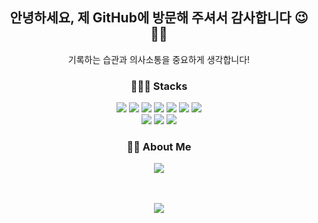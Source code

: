 <div align=center>

<!-- ![header](https://capsule-render.vercel.app/api?type=wave&color=auto&height=300&section=header&text=hi💕&fontSize=50) -->
## 안녕하세요, 제 GitHub에 방문해 주셔서 감사합니다 😉👋🏻
  기록하는 습관과 의사소통을 중요하게 생각합니다!

### 👩🏻‍💻 Stacks
<img src="https://img.shields.io/badge/HTML5-E34F26?style=flat-square&logo=html5&logoColor=white">
<img src="https://img.shields.io/badge/CSS-1572B6?style=flat-square&logo=css3&logoColor=white">
<img src="https://img.shields.io/badge/JavaScript-F7DF1E?style=flat-square&logo=javascript&logoColor=black">
<img src="https://img.shields.io/badge/TypeScript-3178C6?style=flat&logo=TypeScript&logoColor=white"/>
<img src="https://img.shields.io/badge/React-61DAFB?style=flat&logo=React&logoColor=white"/>
<img src="https://img.shields.io/badge/Next.js-000000?style=flat&logo=Next.js&logoColor=white"/>
<img src="https://img.shields.io/badge/Vue.js-35495E?style=flat&logo=vuedotjs&logoColor=4FC08D"/>
<br>
<img src="https://img.shields.io/badge/-Scss-eee?style=flat-square&logo=sass" />
<img src="https://img.shields.io/badge/styled components-DB7093?style=flat&logo=styled-components&logoColor=white"/>
<img src="https://img.shields.io/badge/Tailwind CSS-06B6D4?style=flat&logo=Tailwind CSS&logoColor=white"/>
  

### 🖐🏻 About Me
<a href="https://velog.io/@jellyjw" target="_blank"><img src="https://img.shields.io/badge/Velog-20c997?style=flat&logo=Velog&logoColor=white"/></a>
  
<br /><br />
<img src="https://github-readme-stats.vercel.app/api?username=jellyjw&show_icons=true">
  
</div>
